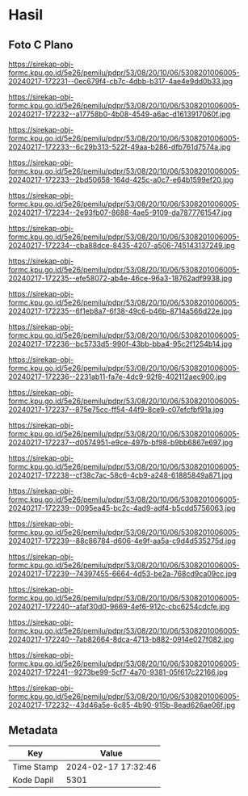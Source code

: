 # Hasil

## Foto C Plano

https://sirekap-obj-formc.kpu.go.id/5e26/pemilu/pdpr/53/08/20/10/06/5308201006005-20240217-172231--0ec679f4-cb7c-4dbb-b317-4ae4e9dd0b33.jpg

https://sirekap-obj-formc.kpu.go.id/5e26/pemilu/pdpr/53/08/20/10/06/5308201006005-20240217-172232--a17758b0-4b08-4549-a6ac-d1613917060f.jpg

https://sirekap-obj-formc.kpu.go.id/5e26/pemilu/pdpr/53/08/20/10/06/5308201006005-20240217-172233--6c29b313-522f-49aa-b286-dfb761d7574a.jpg

https://sirekap-obj-formc.kpu.go.id/5e26/pemilu/pdpr/53/08/20/10/06/5308201006005-20240217-172233--2bd50658-164d-425c-a0c7-e64b1599ef20.jpg

https://sirekap-obj-formc.kpu.go.id/5e26/pemilu/pdpr/53/08/20/10/06/5308201006005-20240217-172234--2e93fb07-8688-4ae5-9109-da7877761547.jpg

https://sirekap-obj-formc.kpu.go.id/5e26/pemilu/pdpr/53/08/20/10/06/5308201006005-20240217-172234--cba88dce-8435-4207-a506-745143137249.jpg

https://sirekap-obj-formc.kpu.go.id/5e26/pemilu/pdpr/53/08/20/10/06/5308201006005-20240217-172235--efe58072-ab4e-46ce-96a3-18762adf9938.jpg

https://sirekap-obj-formc.kpu.go.id/5e26/pemilu/pdpr/53/08/20/10/06/5308201006005-20240217-172235--6f1eb8a7-6f38-49c6-b46b-8714a566d22e.jpg

https://sirekap-obj-formc.kpu.go.id/5e26/pemilu/pdpr/53/08/20/10/06/5308201006005-20240217-172236--bc5733d5-990f-43bb-bba4-95c2f1254b14.jpg

https://sirekap-obj-formc.kpu.go.id/5e26/pemilu/pdpr/53/08/20/10/06/5308201006005-20240217-172236--2231ab11-fa7e-4dc9-92f8-402112aec900.jpg

https://sirekap-obj-formc.kpu.go.id/5e26/pemilu/pdpr/53/08/20/10/06/5308201006005-20240217-172237--875e75cc-ff54-44f9-8ce9-c07efcfbf91a.jpg

https://sirekap-obj-formc.kpu.go.id/5e26/pemilu/pdpr/53/08/20/10/06/5308201006005-20240217-172237--d0574951-e9ce-497b-bf98-b9bb6867e697.jpg

https://sirekap-obj-formc.kpu.go.id/5e26/pemilu/pdpr/53/08/20/10/06/5308201006005-20240217-172238--cf38c7ac-58c6-4cb9-a248-61885849a871.jpg

https://sirekap-obj-formc.kpu.go.id/5e26/pemilu/pdpr/53/08/20/10/06/5308201006005-20240217-172239--0095ea45-bc2c-4ad9-adf4-b5cdd5756063.jpg

https://sirekap-obj-formc.kpu.go.id/5e26/pemilu/pdpr/53/08/20/10/06/5308201006005-20240217-172239--88c86784-d606-4e9f-aa5a-c9d4d535275d.jpg

https://sirekap-obj-formc.kpu.go.id/5e26/pemilu/pdpr/53/08/20/10/06/5308201006005-20240217-172239--74397455-6664-4d53-be2a-768cd9ca09cc.jpg

https://sirekap-obj-formc.kpu.go.id/5e26/pemilu/pdpr/53/08/20/10/06/5308201006005-20240217-172240--afaf30d0-9669-4ef6-912c-cbc6254cdcfe.jpg

https://sirekap-obj-formc.kpu.go.id/5e26/pemilu/pdpr/53/08/20/10/06/5308201006005-20240217-172240--7ab82664-8dca-4713-b882-0914e027f082.jpg

https://sirekap-obj-formc.kpu.go.id/5e26/pemilu/pdpr/53/08/20/10/06/5308201006005-20240217-172241--9273be99-5cf7-4a70-9381-05f617c22166.jpg

https://sirekap-obj-formc.kpu.go.id/5e26/pemilu/pdpr/53/08/20/10/06/5308201006005-20240217-172232--43d46a5e-6c85-4b90-915b-8ead626ae06f.jpg


## Metadata

| Key        | Value               |
| ---------- | ------------------- |
| Time Stamp | 2024-02-17 17:32:46 |
| Kode Dapil | 5301                |



